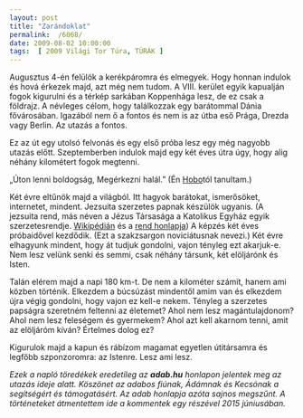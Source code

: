 ```yaml
---
layout: post
title: "Zarándoklat"
permalink:  /6068/ 
date: 2009-08-02 10:00:00
tags:  [ 2009 Világi Tor Túra, TÚRÁK ] 
---
```

Augusztus 4-én felülök a kerékpáromra és elmegyek. Hogy honnan indulok és hová érkezek majd, azt még nem tudom. A VIII. kerület egyik kapualján fogok kigurulni és a térkép sarkában Koppenhága lesz, de ez csak a földrajz. A névleges célom, hogy találkozzak egy barátommal Dánia fővárosában. Igazából nem ő a fontos és nem is az útba eső Prága, Drezda vagy Berlin. Az utazás a fontos.

Ez az út egy utolsó felvonás és egy első próba lesz egy még nagyobb utazás előtt. Szeptemberben indulok majd egy két éves útra úgy, hogy alig néhány kilométert fogok megtenni.

<p >„Úton lenni boldogság, Megérkezni halál.”  
(Én <a href="http://www.hobo.hu" target="_blank">Hobo</a>tól tanultam.)</p>Két évre eltűnök majd a világból. Itt hagyok barátokat, ismerősöket, internetet, mindent. Jezsuita szerzetes papnak készülök ugyanis. (A jezsuita rend, más néven a Jézus Társasága a Katolikus Egyház egyik szerzetesrendje. <a href="http://hu.wikipedia.org/wiki/Jezsuit%C3%A1k" target="_blank">Wikipédián</a> és a <a href="http://jezsuita.hu" target="_blank">rend honlapja</a>) A képzés két éves próbaidővel kezdődik. (Ezt a szakzsargon noviciátusnak nevezi.) Két évre elhagyunk mindent, hogy át tudjuk gondolni, vajon tényleg ezt akarjuk-e. Nem lesz velünk senki és semmi, csak néhány társunk, két elöljárónk és Isten.

Talán elérem majd a napi 180 km-t. De nem a kilométer számít, hanem ami közben történik. Elkezdem a búcsúzást mindentől amim van és elkezdem újra végig gondolni, hogy vajon ez kell-e nekem. Tényleg a szerzetes papságra szeretném feltenni az életemet? Ahol nem lesz magántulajdonom? Ahol nem lesz feleségem és gyermekem? Ahol azt kell akarnom tenni, amit az elöljáróm kíván? Értelmes dolog ez?

Kigurulok majd a kapun és rábízom magamat egyetlen útitársamra és legfőbb szponzoromra: az Istenre. Lesz ami lesz.

 *Ezek a napló töredékek eredetileg az <strong>adab.hu</strong> honlapon jelentek meg az utazás ideje alatt. Köszönet az adabos fiúnak, Ádámnak és Kecsónak a segítségért és támogatásért. Az adab honlapja azóta sajnos megszűnt. A történeteket átmentettem ide a kommentek egy részével 2015 júniusában.* 

